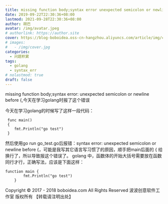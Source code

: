 ```yaml
---
title: missing function body;syntax error unexpected semicolon or newline before
date: 2019-09-22T22:30:36+08:00
lastmod: 2021-09-28T22:30:36+08:00
author: 胡巴
avatar: /img/avatar.jpeg
# authorlink: https://author.site
cover: https://blog-boboidea.oss-cn-hangzhou.aliyuncs.com/article/img/cover.jpg
# images:
#   - /img/cover.jpg
categories:
  - 问题积累
tags:
  - golang
  - syntax_err
# nolastmod: true
draft: false
---
```


missing function body;syntax error: unexpected semicolon or newline before {,今天在学习golang时报了这个错误

<!--more-->

今天在学习golang的时候写了这样一段代码：

     func main()
     {
        fmt.Println("go test")
	 }

然后使用go run go_test.go后报错：syntax error: unexpected semicolon or newline before {，可能是我写其它语言写习惯了的原因，顺手把main后面的 { 给换行了，所以导致报这个错误了。
golang 中，函数体的开始大括号需要放在函数同行才行，正确写法，应该是下面这样：

    function main {
		    fmt.Println("go test")
		}

<!--declare-declare-->

Copyright &copy; 2017 - 2018 boboidea.com All Rights Reserved 波波创意软件工作室 版权所有 【转载请注明出处】
